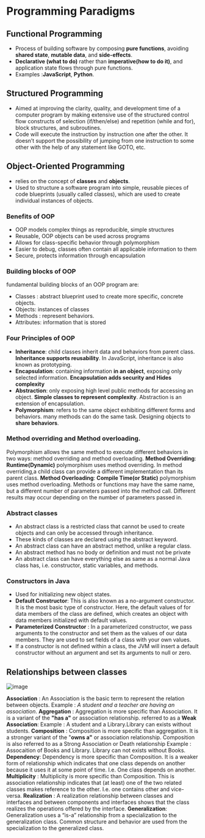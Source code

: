# Programming Paradigms

## Functional Programming
- Process of building software by composing **pure functions**, avoiding **shared state**, **mutable data**, and **side-effects**. 
- **Declarative (what to do)** rather than **imperative(how to do it)**, and application state flows through pure functions. 
- Examples :**JavaScript**, **Python**.

## Structured Programming
- Aimed at improving the clarity, quality, and development time of a computer program by making extensive use of the structured control flow constructs of selection (if/then/else) and repetition (while and for), block structures, and subroutines.
- Code will execute the instruction by instruction one after the other. It doesn’t support the possibility of jumping from one instruction to some other with the help of any statement like GOTO, etc. 

## Object-Oriented Programming 
- relies on the concept of **classes** and **objects**.
- Used to structure a software program into simple, reusable pieces of code blueprints (usually called classes), which are used to create individual instances of objects.


### Benefits of OOP
- OOP models complex things as reproducible, simple structures
- Reusable, OOP objects can be used across programs
- Allows for class-specific behavior through polymorphism
- Easier to debug, classes often contain all applicable information to them
- Secure, protects information through encapsulation

### Building blocks of OOP
fundamental building blocks of an OOP program are:
- Classes : abstract blueprint used to create more specific, concrete objects. 
- Objects: instances of classes
- Methods : represent behaviors. 
- Attributes: information that is stored

### Four Principles of OOP
- **Inheritance**: child classes inherit data and behaviors from parent class. **Inheritance supports reusability**. In JavaScript, inheritance is also known as prototyping.
- **Encapsulation**: containing information **in an object**, exposing only selected information. **Encapsulation adds security and Hides complexity**
- **Abstraction**: only exposing high level public methods for accessing an object. **Simple classes to represent complexity**. Abstraction is an extension of encapsulation.
- **Polymorphism**: refers to the same object exhibiting different forms and behaviors. many methods can do the same task. Designing objects to **share behaviors**.

### Method overriding and Method overloading.
 Polymorphism allows the same method to execute different behaviors in two ways: method overriding and method overloading.
 **Method Overriding**: **Runtime(Dynamic)** polymorphism uses method overriding. In method overriding,a child class can provide a different implementation than its parent     class. 
 **Method Overloading**: **Compile Time(or Static)** polymorphism uses method overloading. Methods or functions may have the same name, but a different number of parameters     passed into the method call. Different results may occur depending on the number of parameters passed in.

### Abstract classes
- An abstract class is a restricted class that cannot be used to create objects and can only be accessed through inheritance.
- These kinds of classes are declared using the abstract keyword.
- An abstract class can have an abstract method, unlike a regular class.
- An abstract method has no body or definition and must not be private
- An abstract class can have everything else as same as a normal Java class has, i.e. constructor, static variables, and methods.

### Constructors in Java
-  Used for initializing new object states. 
-  **Default Constructor**: This is also known as a no-argument constructor. It is the most basic type of constructor. Here, the default values of for data members of the        class are defined, which creates an object with data members initialized with default values.
-  **Parameterized Constructor** : In a parameterized constructor, we pass arguments to the constructor and set them as the values of our data members. They are used to set      fields of a class with your own values.
-  If a constructor is not defined within a class, the JVM will insert a default constructor without an argument and set its arguments to null or zero.

## Relationships between classes

![image](https://user-images.githubusercontent.com/29313557/115466545-dedae100-a24d-11eb-9693-ec64c9a4cdb8.png)

**Association** : An Association is the basic term to represent the relation between objects. Example : _A student and a teacher are having an association_.
**Aggregation** : Aggregation is more specific than Association. It is a variant of the **"has a"** or association relationship. referred to as a **Weak Association**:  Example : A student and a Library.Library can exists without students.
**Composition** : Composition is more specific than aggregation. It is a stronger variant of the "**owns a"** or association relationship. Composition is also referred to as a Strong Association or Death relationship Example : Assocaition of Books and Library. Library can not exists without Books.
**Dependency**: Dependency is more specific than Composition. It is a weaker form of relationship which indicates that one class depends on another because it uses it at some point of time. I.e. One class depends on another.
**Multiplicity** : Multiplicity is more specific than Composition. This is association relationship indicates that (at least) one of the two related classes makes reference to the other. I.e. one contains other and vice-versa.
**Realization** : A realization relationship between classes and interfaces and between components and interfaces shows that the class realizes the operations offered by the interface.
**Generalization**: Generalization uses a “is-a” relationship from a specialization to the generalization class. Common structure and behavior are used from the specialization to the generalized class.



